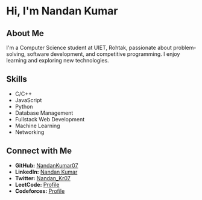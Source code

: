 # Hi, I'm Nandan Kumar

## About Me
I'm a Computer Science student at UIET, Rohtak, passionate about problem-solving, software development, and competitive programming. I enjoy learning and exploring new technologies.

## Skills
- C/C++
- JavaScript
- Python
- Database Management
- Fullstack Web Development
- Machine Learning
- Networking

## Connect with Me
- **GitHub:** [NandanKumar07](https://github.com/NandanKumar07)
- **LinkedIn:** [Nandan Kumar](https://www.linkedin.com/in/nandan-kumar-787944229/)
- **Twitter:** [Nandan_Kr07](https://x.com/Nandan_Kr07)
- **LeetCode:** [Profile](https://leetcode.com/u/nandan_kumar07/)
- **Codeforces:** [Profile](https://codeforces.com/profile/NandanKumar)
